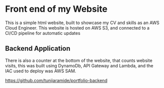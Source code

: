 # Front end of my Website
This is a simple html website, built to showcase my CV and skills as an AWS Cloud Engineer. This website is hosted on AWS S3, and connected to a CI/CD pipeline for automatic updates

## Backend Application
There is also a counter at the bottom of the website, that counts website visits, this was built using DynamoDb, API Gateway and Lambda, and the IAC used to deploy was AWS SAM.

https://github.com/tunjiaramide/portfolio-backend




